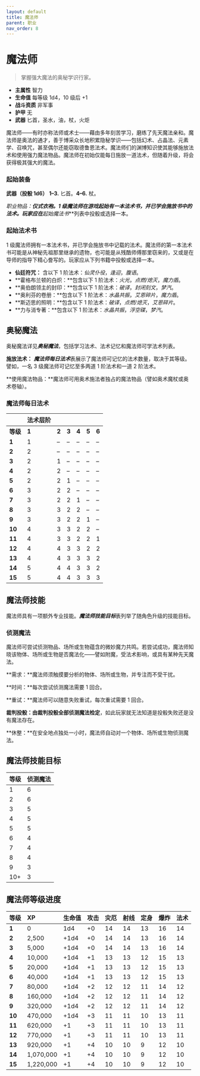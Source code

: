 ```yaml
---
layout: default
title: 魔法师
parent: 职业
nav_order: 8
---
```


# 魔法师

> 掌握强大魔法的奥秘学识行家。

- **主属性**	智力
- **生命值**	每等级 1d4，10 级后 +1
- **战斗资质**	非军事
- **护甲**	无
- **武器**	匕首，圣水，油，杖，火炬

魔法师——有时亦称法师或术士——藉由多年刻苦学习，磨练了先天魔法亲和。魔法师是奥法的通才，善于博采众长地积累隐秘学识——包括幻术、占晶法、元素学、召唤咒，甚至偶尔还能窃取德鲁恩法术。魔法师们的渊博知识使其能够施放法术和使用强力魔法物品。魔法师在初始仅能每日施放一道法术，但随着升级，将会获得极其强大的魔法。

### 起始装备

**武器（投骰 1d6）** **1–3.** 匕首。**4–6.** 杖。

**职业物品：**仪式衣袍。1 级魔法师在游戏起始有一本法术书，并已学会施放书中的法术。玩家应在***起始魔法书***列表中投骰或选择一本。

### 起始法术书

1 级魔法师拥有一本法术书，并已学会施放书中记载的法术。魔法师的第一本法术书可能是从神秘先祖那里继承的遗物，也可能是从残酷师傅那里窃来的，又或是在导师的指导下精心誊写的。玩家应从下列书籍中投骰或选择一本。

- **仙廷符咒：** 含以下 1 阶法术：*仙灵仆役*，*逢迎*，*腹语*。
- **霍格布兰顿的白炽：**包含以下 1 阶法术：*火光*，*点燃/熄灭*，*魔力盾*。
- **奥伯朗领主的封印：**包含以下 1 阶法术：*破译*，*封闭刻文*，*梦汽*。
- **奥利芬的卷册：**包含以下 1 阶法术：*水晶共振*，*艾恩碎片*，*魔力盾*。
- **斯迈思的照明：**包含以下 1 阶法术：*破译*，*点燃/熄灭*，*艾恩碎片*。
- **力与消专著：**包含以下 1 阶法术：*水晶共振*，*浮空碟*，*梦汽*。

## 奥秘魔法

奥秘魔法详见***奥秘魔法***，包括学习法术、法术记忆和魔法师可学法术列表。

**施放法术：** ***魔法师每日法术***表展示了魔法师可记忆的法术数量，取决于其等级。譬如，一名 3 级魔法师可记忆至多两道 1 阶法术和一道 2 阶法术。

**使用魔法物品：**魔法师可用奥术施法者独占的魔法物品（譬如奥术魔杖或奥术卷轴）。

### 魔法师每日法术

|       | **法术层阶** |      |      |      |      |      |
| :---- | :--------- | :--- | :--- | :--- | :--- | :--- |
| **等级** | **1** | **2** | **3** | **4** | **5** | **6** |
| **1** | 1 | – | – | – | – | – |
| **2** | 2 | – | – | – | – | – |
| **3** | 2 | 1 | – | – | – | – |
| **4** | 2 | 2 | – | – | – | – |
| **5** | 2 | 2 | 1 | – | – | – |
| **6** | 3 | 2 | 2 | – | – | – |
| **7** | 3 | 2 | 2 | 1 | – | – |
| **8** | 3 | 3 | 2 | 2 | – | – |
| **9** | 3 | 3 | 2 | 2 | 1 | – |
| **10** | 4 | 3 | 3 | 2 | 2 | – |
| **11** | 4 | 3 | 3 | 2 | 2 | 1 |
| **12** | 4 | 4 | 3 | 3 | 2 | 2 |
| **13** | 4 | 4 | 3 | 3 | 3 | 2 |
| **14** | 5 | 4 | 4 | 3 | 3 | 2 |
| **15** | 5 | 4 | 4 | 3 | 3 | 3 |

## 魔法师技能

魔法师具有一项额外专业技能。***魔法师技能目标***表列举了随角色升级的技能目标。

### 侦测魔法

魔法师可尝试侦测物品、场所或生物蕴含的微妙魔力共鸣。若尝试成功，魔法师知晓该物体、场所或生物是否魔法化——譬如附魔，受法术影响，或具有某种先天魔法。

**需求：**魔法师须触摸要分析的物体、场所或生物，并专注而不受干扰。

**时间：**每次尝试侦测魔法需要 1 回合。

**重试：**魔法师可以随意失败重试，每次重试需要 1 回合。

**裁判投骰：**由裁判投骰全部**侦测魔法检定**，如此玩家就无法知道是投骰失败还是没有魔法存在。

**休整：**在安全地点独处一小时，魔法师自动对一个物体、场所或生物侦测魔法。

## 魔法师技能目标

| 等级 | 侦测魔法 |
| :---- | :----------- |
| 1 | 6 |
| 2 | 6 |
| 3 | 5 |
| 4 | 5 |
| 5 | 5 |
| 6 | 4 |
| 7 | 4 |
| 8 | 4 |
| 9 | 3 |
| 10+ | 3 |

## 魔法师等级进度

| **等级** | **XP** | **生命值** | **攻击** | **灾厄** | **射线** | **定身** | **爆炸** | **法术** |
| :----- | :-------- | :--------- | :----- | :--- | :--- | :--- | :---- | :---- |
| **1** | 0 | 1d4 | +0 | 14 | 14 | 13 | 16 | 14 |
| **2** | 2,500 | +1d4 | +0 | 14 | 14 | 13 | 16 | 14 |
| **3** | 5,000 | +1d4 | +0 | 14 | 14 | 13 | 16 | 14 |
| **4** | 10,000 | +1d4 | +1 | 13 | 13 | 12 | 15 | 13 |
| **5** | 20,000 | +1d4 | +1 | 13 | 13 | 12 | 15 | 13 |
| **6** | 40,000 | +1d4 | +1 | 13 | 13 | 12 | 15 | 13 |
| **7** | 80,000 | +1d4 | +2 | 12 | 12 | 11 | 14 | 12 |
| **8** | 160,000 | +1d4 | +2 | 12 | 12 | 11 | 14 | 12 |
| **9** | 320,000 | +1d4 | +2 | 12 | 12 | 11 | 14 | 12 |
| **10** | 470,000 | +1d4 | +3 | 11 | 11 | 10 | 13 | 11 |
| **11** | 620,000 | +1 | +3 | 11 | 11 | 10 | 13 | 11 |
| **12** | 770,000 | +1 | +3 | 11 | 11 | 10 | 13 | 11 |
| **13** | 920,000 | +1 | +4 | 10 | 10 | 9 | 12 | 10 |
| **14** | 1,070,000 | +1 | +4 | 10 | 10 | 9 | 12 | 10 |
| **15** | 1,220,000 | +1 | +4 | 10 | 10 | 9 | 12 | 10 |
